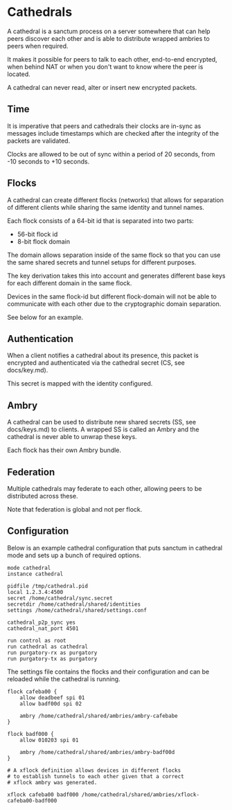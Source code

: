 # Cathedrals

A cathedral is a sanctum process on a server somewhere that can
help peers discover each other and is able to distribute wrapped
ambries to peers when required.

It makes it possible for peers to talk to each other, end-to-end
encrypted, when behind NAT or when you don't want to know where
the peer is located.

A cathedral can never read, alter or insert new encrypted packets.

## Time

It is imperative that peers and cathedrals their clocks are in-sync as
messages include timestamps which are checked after the integrity
of the packets are validated.

Clocks are allowed to be out of sync within a period of 20 seconds,
from -10 seconds to +10 seconds.

## Flocks

A cathedral can create different flocks (networks) that allows for
separation of different clients while sharing the same identity
and tunnel names.

Each flock consists of a 64-bit id that is separated into two parts:

* 56-bit flock id
* 8-bit flock domain

The domain allows separation inside of the same flock so that you
can use the same shared secrets and tunnel setups for different purposes.

The key derivation takes this into account and generates different
base keys for each different domain in the same flock.

Devices in the same flock-id but different flock-domain will not be
able to communicate with each other due to the cryptographic domain
separation.

See below for an example.

## Authentication

When a client notifies a cathedral about its presence, this packet is
encrypted and authenticated via the cathedral secret (CS, see docs/key.md).

This secret is mapped with the identity configured.

## Ambry

A cathedral can be used to distribute new shared secrets (SS, see docs/keys.md)
to clients. A wrapped SS is called an Ambry and the cathedral is never able
to unwrap these keys.

Each flock has their own Ambry bundle.

## Federation

Multiple cathedrals may federate to each other, allowing peers to be
distributed across these.

Note that federation is global and not per flock.

## Configuration

Below is an example cathedral configuration that puts sanctum
in cathedral mode and sets up a bunch of required options.

```
mode cathedral
instance cathedral

pidfile /tmp/cathedral.pid
local 1.2.3.4:4500
secret /home/cathedral/sync.secret
secretdir /home/cathedral/shared/identities
settings /home/cathedral/shared/settings.conf

cathedral_p2p_sync yes
cathedral_nat_port 4501

run control as root
run cathedral as cathedral
run purgatory-rx as purgatory
run purgatory-tx as purgatory
```

The settings file contains the flocks and their configuration
and can be reloaded while the cathedral is running.

```
flock cafeba00 {
    allow deadbeef spi 01
    allow badf00d spi 02

    ambry /home/cathedral/shared/ambries/ambry-cafebabe
}

flock badf000 {
    allow 010203 spi 01

    ambry /home/cathedral/shared/ambries/ambry-badf00d
}

# A xflock definition allows devices in different flocks
# to establish tunnels to each other given that a correct
# xflock ambry was generated.

xflock cafeba00 badf000 /home/cathedral/shared/ambries/xflock-cafeba00-badf000

```

